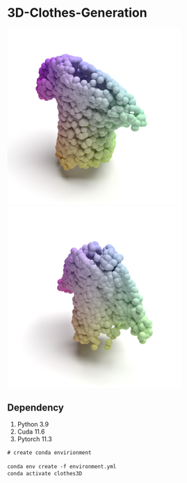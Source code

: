 # 3D-Clothes-Generation

<img src="https://github.com/xiwang129/3D-Clothes-Generation/blob/main/results/ground_truth.png" width="400"> <img src="https://github.com/xiwang129/3D-Clothes-Generation/blob/main/results/tshirt1.png" width="400">


## Dependency
1. Python 3.9
2. Cuda 11.6
3. Pytorch 11.3

```
# create conda envirionment

conda env create -f environment.yml
conda activate clothes3D

````

